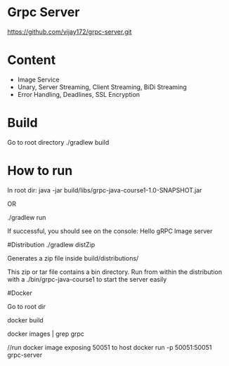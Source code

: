 # Grpc Server
https://github.com/vijay172/grpc-server.git

# Content

- Image Service
- Unary, Server Streaming, Client Streaming, BiDi Streaming
- Error Handling, Deadlines, SSL Encryption

# Build
Go to root directory
./gradlew build

# How to run
In root dir:
java -jar build/libs/grpc-java-course1-1.0-SNAPSHOT.jar

OR

./gradlew run

If successful, you should see on the console:
Hello gRPC Image server

#Distribution
./gradlew distZip

Generates a zip file inside build/distributions/

This zip or tar file contains a bin directory.
Run from within the distribution with a ./bin/grpc-java-course1 to start the server easily

#Docker

Go to root dir

docker build

docker images | grep grpc

//run docker image exposing 50051 to host
docker run -p 50051:50051 grpc-server
